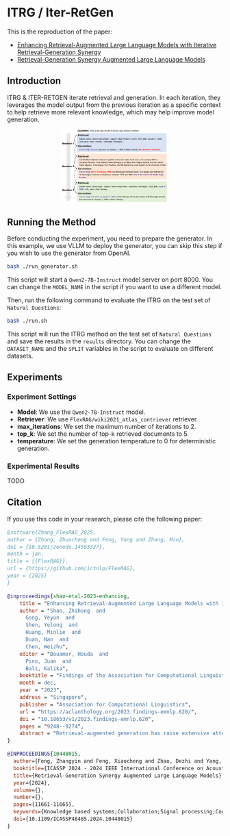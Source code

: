 # ITRG / Iter-RetGen
This is the reproduction of the paper:
- [Enhancing Retrieval-Augmented Large Language Models with Iterative  Retrieval-Generation Synergy](https://aclanthology.org/2023.findings-emnlp.620/)
- [Retrieval-Generation Synergy Augmented Large Language Models](https://ieeexplore.ieee.org/stamp/stamp.jsp?arnumber=10448015)


## Introduction
ITRG & ITER-RETGEN iterate retrieval and generation. In each iteration, they leverages the model output from the previous iteration as a specific context to help retrieve more relevant knowledge, which may help improve model generation.

<center>
<img src="./image.png" alt="ITRG" width="50%"/>
</center>

## Running the Method
Before conducting the experiment, you need to prepare the generator. In this example, we use VLLM to deploy the generator, you can skip this step if you wish to use the generator from OpenAI.
```bash
bash ./run_generator.sh
```
This script will start a `Qwen2-7B-Instruct` model server on port 8000. You can change the `MODEL_NAME` in the script if you want to use a different model.


Then, run the following command to evaluate the ITRG on the test set of `Natural Questions`:
```bash
bash ./run.sh
```
This script will run the ITRG method on the test set of `Natural Questions` and save the results in the `results` directory. You can change the `DATASET_NAME` and the `SPLIT` variables in the script to evaluate on different datasets.

## Experiments

### Experiment Settings
- **Model**: We use the `Qwen2-7B-Instruct` model.
- **Retriever**: We use `FlexRAG/wiki2021_atlas_contriever` retriever.
- **max_iterations**: We set the maximum number of iterations to 2.
- **top_k**: We set the number of top-k retrieved documents to 5.
- **temperature**: We set the generation temperature to 0 for deterministic generation.

### Experimental Results
TODO


## Citation
If you use this code in your research, please cite the following paper:

```bibtex
@software{Zhang_FlexRAG_2025,
author = {Zhang, Zhuocheng and Feng, Yang and Zhang, Min},
doi = {10.5281/zenodo.14593327},
month = jan,
title = {{FlexRAG}},
url = {https://github.com/ictnlp/FlexRAG},
year = {2025}
}
```

```bibtex
@inproceedings{shao-etal-2023-enhancing,
    title = "Enhancing Retrieval-Augmented Large Language Models with Iterative Retrieval-Generation Synergy",
    author = "Shao, Zhihong  and
      Gong, Yeyun  and
      Shen, Yelong  and
      Huang, Minlie  and
      Duan, Nan  and
      Chen, Weizhu",
    editor = "Bouamor, Houda  and
      Pino, Juan  and
      Bali, Kalika",
    booktitle = "Findings of the Association for Computational Linguistics: EMNLP 2023",
    month = dec,
    year = "2023",
    address = "Singapore",
    publisher = "Association for Computational Linguistics",
    url = "https://aclanthology.org/2023.findings-emnlp.620/",
    doi = "10.18653/v1/2023.findings-emnlp.620",
    pages = "9248--9274",
    abstract = "Retrieval-augmented generation has raise extensive attention as it is promising to address the limitations of large language models including outdated knowledge and hallucinations. However, retrievers struggle to capture relevance, especially for queries with complex information needs. Recent work has proposed to improve relevance modeling by having large language models actively involved in retrieval, i.e., to guide retrieval with generation. In this paper, we show that strong performance can be achieved by a method we call Iter-RetGen, which synergizes retrieval and generation in an iterative manner: a model`s response to a task input shows what might be needed to finish the task, and thus can serve as an informative context for retrieving more relevant knowledge which in turn helps generate a better response in another iteration. Compared with recent work which interleaves retrieval with generation when completing a single output, Iter-RetGen processes all retrieved knowledge as a whole and largely preserves the flexibility in generation without structural constraints. We evaluate Iter-RetGen on multi-hop question answering, fact verification, and commonsense reasoning, and show that it can flexibly leverage parametric knowledge and non-parametric knowledge, and is superior to or competitive with state-of-the-art retrieval-augmented baselines while causing fewer overheads of retrieval and generation. We can further improve performance via generation-augmented retrieval adaptation."
}
```

```bibtex
@INPROCEEDINGS{10448015,
  author={Feng, Zhangyin and Feng, Xiaocheng and Zhao, Dezhi and Yang, Maojin and Qin, Bing},
  booktitle={ICASSP 2024 - 2024 IEEE International Conference on Acoustics, Speech and Signal Processing (ICASSP)}, 
  title={Retrieval-Generation Synergy Augmented Large Language Models}, 
  year={2024},
  volume={},
  number={},
  pages={11661-11665},
  keywords={Knowledge based systems;Collaboration;Signal processing;Cognition;Question answering (information retrieval);Acoustics;Iterative methods;large language models;retrieval augmented;question answering},
  doi={10.1109/ICASSP48485.2024.10448015}
}
```